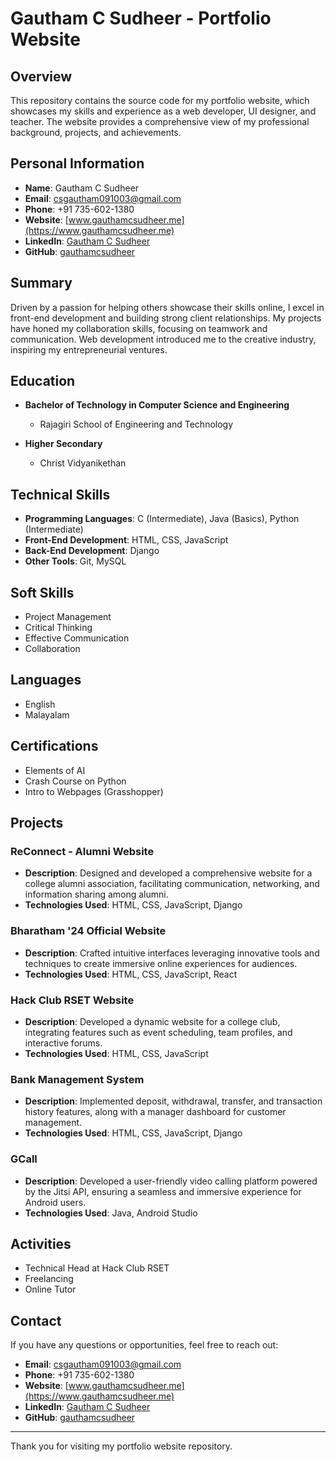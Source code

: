 # Gautham C Sudheer - Portfolio Website

## Overview
This repository contains the source code for my portfolio website, which showcases my skills and experience as a web developer, UI designer, and teacher. The website provides a comprehensive view of my professional background, projects, and achievements.

## Personal Information
- **Name**: Gautham C Sudheer
- **Email**: csgautham091003@gmail.com
- **Phone**: +91 735-602-1380
- **Website**: [www.gauthamcsudheer.me](https://www.gauthamcsudheer.me)
- **LinkedIn**: [Gautham C Sudheer](https://www.linkedin.com/in/gauthamcsudheer/)
- **GitHub**: [gauthamcsudheer](https://github.com/gauthamcsudheer)

## Summary
Driven by a passion for helping others showcase their skills online, I excel in front-end development and building strong client relationships. My projects have honed my collaboration skills, focusing on teamwork and communication. Web development introduced me to the creative industry, inspiring my entrepreneurial ventures.

## Education
- **Bachelor of Technology in Computer Science and Engineering**
  - Rajagiri School of Engineering and Technology

- **Higher Secondary**
  - Christ Vidyanikethan

## Technical Skills
- **Programming Languages**: C (Intermediate), Java (Basics), Python (Intermediate)
- **Front-End Development**: HTML, CSS, JavaScript
- **Back-End Development**: Django
- **Other Tools**: Git, MySQL

## Soft Skills
- Project Management
- Critical Thinking
- Effective Communication
- Collaboration

## Languages
- English
- Malayalam

## Certifications
- Elements of AI
- Crash Course on Python
- Intro to Webpages (Grasshopper)

## Projects

### ReConnect - Alumni Website
- **Description**: Designed and developed a comprehensive website for a college alumni association, facilitating communication, networking, and information sharing among alumni.
- **Technologies Used**: HTML, CSS, JavaScript, Django

### Bharatham '24 Official Website
- **Description**: Crafted intuitive interfaces leveraging innovative tools and techniques to create immersive online experiences for audiences.
- **Technologies Used**: HTML, CSS, JavaScript, React

### Hack Club RSET Website
- **Description**: Developed a dynamic website for a college club, integrating features such as event scheduling, team profiles, and interactive forums.
- **Technologies Used**: HTML, CSS, JavaScript

### Bank Management System
- **Description**: Implemented deposit, withdrawal, transfer, and transaction history features, along with a manager dashboard for customer management.
- **Technologies Used**: HTML, CSS, JavaScript, Django

### GCall
- **Description**: Developed a user-friendly video calling platform powered by the Jitsi API, ensuring a seamless and immersive experience for Android users.
- **Technologies Used**: Java, Android Studio

## Activities
- Technical Head at Hack Club RSET
- Freelancing
- Online Tutor

## Contact
If you have any questions or opportunities, feel free to reach out:
- **Email**: csgautham091003@gmail.com
- **Phone**: +91 735-602-1380
- **Website**: [www.gauthamcsudheer.me](https://www.gauthamcsudheer.me)
- **LinkedIn**: [Gautham C Sudheer](https://www.linkedin.com/in/gauthamcsudheer/)
- **GitHub**: [gauthamcsudheer](https://github.com/gauthamcsudheer)

---

Thank you for visiting my portfolio website repository.
